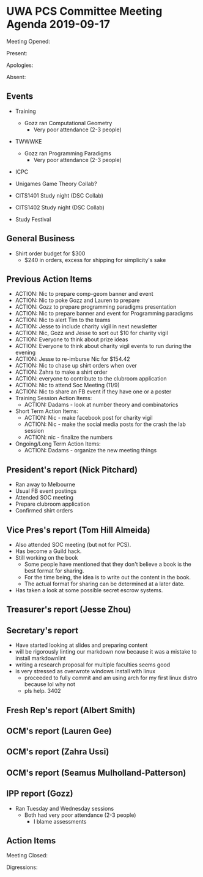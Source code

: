 # UWA PCS Committee Meeting Agenda 2019-09-17

Meeting Opened:

Present:

Apologies:

Absent:

## Events

- Training
  - Gozz ran Computational Geometry
    - Very poor attendance (2-3 people)

- TWWWKE
  - Gozz ran Programming Paradigms
    - Very poor attendance (2-3 people)

- ICPC

- Unigames Game Theory Collab?

- CITS1401 Study night (DSC Collab)

- CITS1402 Study night (DSC Collab)

- Study Festival

## General Business

- Shirt order budget for $300
  - $240 in orders, excess for shipping for simplicity's sake

## Previous Action Items

- ACTION: Nic to prepare comp-geom banner and event
- ACTION: Nic to poke Gozz and Lauren to prepare
- ACTION: Gozz to prepare programming paradigms presentation
- ACTION: Nic to prepare banner and event for Programming paradigms
- ACTION: Nic to alert Tim to the teams
- ACTION: Jesse to include charity vigil in next newsletter
- ACTION: Nic, Gozz and Jesse to sort out $10 for charity vigil
- ACTION: Everyone to think about prize ideas
- ACTION: Everyone to think about charity vigil events to run during the evening
- ACTION: Jesse to re-imburse Nic for $154.42
- ACTION: Nic to chase up shirt orders when over
- ACTION: Zahra to make a shirt order
- ACTION: everyone to contribute to the clubroom application
- ACTION: Nic to attend Soc Meeting (11/9)
- ACTION: Nic to share an FB event if they have one or a poster
- Training Session Action Items:
  - ACTION: Dadams - look at number theory and combinatorics
- Short Term Action Items:
  - ACTION: Nic - make facebook post for charity vigil
  - ACTION: Nic - make the social media posts for the crash the lab session
  - ACTION: nic - finalize the numbers
- Ongoing/Long Term Action Items:
  - ACTION: Dadams - organize the new meeting things

## President's report (Nick Pitchard)

- Ran away to Melbourne
- Usual FB event postings
- Attended SOC meeting
- Prepare clubroom application
- Confirmed shirt orders

## Vice Pres's report (Tom Hill Almeida)

- Also attended SOC meeting (but not for PCS).
- Has become a Guild hack.
- Still working on the book
	- Some people have mentioned that they don't believe a book is the best format for sharing.
	- For the time being, the idea is to write out the content in the book.
	- The actual format for sharing can be determined at a later date.
- Has taken a look at some possible secret escrow systems.

## Treasurer's report (Jesse Zhou)

## Secretary's report

- Have started looking at slides and preparing content
- will be rigorously linting our markdown now because it was a mistake to install markdownlint
- writing a research proposal for multiple faculties seems good
- is very stressed as overwrote windows install with linux
  - proceeded to fully commit and am using arch for my first linux distro because lol why not
  - pls help. 3402

## Fresh Rep's report (Albert Smith)

## OCM's report (Lauren Gee)

## OCM's report (Zahra Ussi)

## OCM's report (Seamus Mulholland-Patterson)

## IPP report (Gozz)

- Ran Tuesday and Wednesday sessions
  - Both had very poor attendance (2-3 people)
    - I blame assessments

## Action Items

Meeting Closed:

Digressions:
